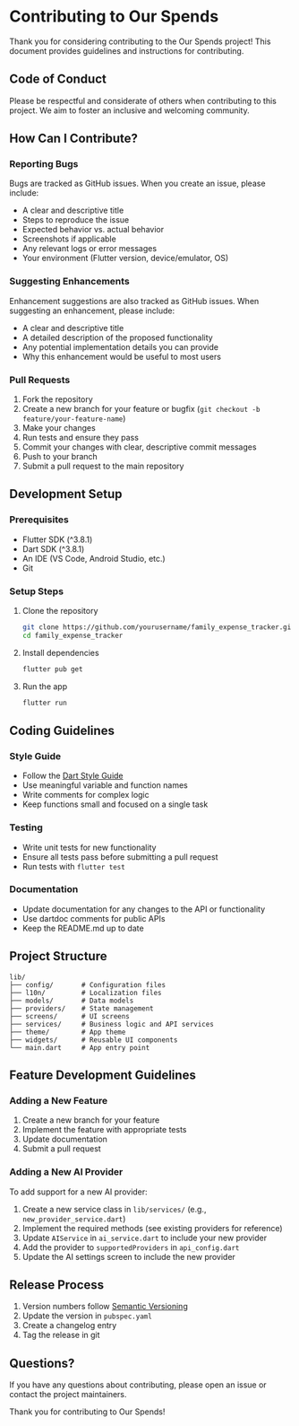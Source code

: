 # Contributing to Our Spends

Thank you for considering contributing to the Our Spends project! This document provides guidelines and instructions for contributing.

## Code of Conduct

Please be respectful and considerate of others when contributing to this project. We aim to foster an inclusive and welcoming community.

## How Can I Contribute?

### Reporting Bugs

Bugs are tracked as GitHub issues. When you create an issue, please include:

- A clear and descriptive title
- Steps to reproduce the issue
- Expected behavior vs. actual behavior
- Screenshots if applicable
- Any relevant logs or error messages
- Your environment (Flutter version, device/emulator, OS)

### Suggesting Enhancements

Enhancement suggestions are also tracked as GitHub issues. When suggesting an enhancement, please include:

- A clear and descriptive title
- A detailed description of the proposed functionality
- Any potential implementation details you can provide
- Why this enhancement would be useful to most users

### Pull Requests

1. Fork the repository
2. Create a new branch for your feature or bugfix (`git checkout -b feature/your-feature-name`)
3. Make your changes
4. Run tests and ensure they pass
5. Commit your changes with clear, descriptive commit messages
6. Push to your branch
7. Submit a pull request to the main repository

## Development Setup

### Prerequisites

- Flutter SDK (^3.8.1)
- Dart SDK (^3.8.1)
- An IDE (VS Code, Android Studio, etc.)
- Git

### Setup Steps

1. Clone the repository
   ```bash
   git clone https://github.com/yourusername/family_expense_tracker.git
   cd family_expense_tracker
   ```

2. Install dependencies
   ```bash
   flutter pub get
   ```

3. Run the app
   ```bash
   flutter run
   ```

## Coding Guidelines

### Style Guide

- Follow the [Dart Style Guide](https://dart.dev/guides/language/effective-dart/style)
- Use meaningful variable and function names
- Write comments for complex logic
- Keep functions small and focused on a single task

### Testing

- Write unit tests for new functionality
- Ensure all tests pass before submitting a pull request
- Run tests with `flutter test`

### Documentation

- Update documentation for any changes to the API or functionality
- Use dartdoc comments for public APIs
- Keep the README.md up to date

## Project Structure

```
lib/
├── config/       # Configuration files
├── l10n/         # Localization files
├── models/       # Data models
├── providers/    # State management
├── screens/      # UI screens
├── services/     # Business logic and API services
├── theme/        # App theme
├── widgets/      # Reusable UI components
└── main.dart     # App entry point
```

## Feature Development Guidelines

### Adding a New Feature

1. Create a new branch for your feature
2. Implement the feature with appropriate tests
3. Update documentation
4. Submit a pull request

### Adding a New AI Provider

To add support for a new AI provider:

1. Create a new service class in `lib/services/` (e.g., `new_provider_service.dart`)
2. Implement the required methods (see existing providers for reference)
3. Update `AIService` in `ai_service.dart` to include your new provider
4. Add the provider to `supportedProviders` in `api_config.dart`
5. Update the AI settings screen to include the new provider

## Release Process

1. Version numbers follow [Semantic Versioning](https://semver.org/)
2. Update the version in `pubspec.yaml`
3. Create a changelog entry
4. Tag the release in git

## Questions?

If you have any questions about contributing, please open an issue or contact the project maintainers.

Thank you for contributing to Our Spends!